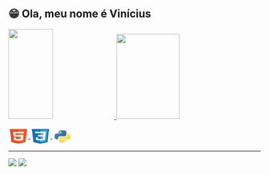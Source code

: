 ## 😁 Ola, meu nome é Vinícius
<div>
  <a href="https://github.com/viniciusaraujoramos">
  <img width="42%" height="180em" src="https://github-readme-stats.vercel.app/api?username=viniciusaraujoramos&show_icons=true&theme=transparent">
    <img width="50%" height="170em" src="https://github-readme-stats.vercel.app/api/top-langs/?username=viniciusaraujoramos&layout=compact">
</div>
<div style="display: inline_block"><br>
  <img align="center" alt="Rafa-HTML" height="30" width="40" src="https://raw.githubusercontent.com/devicons/devicon/master/icons/html5/html5-original.svg">
  <img align="center" alt="Rafa-CSS" height="30" width="40" src="https://raw.githubusercontent.com/devicons/devicon/master/icons/css3/css3-original.svg">
  <img align="center" alt="Rafa-Python" height="30" width="40" src="https://raw.githubusercontent.com/devicons/devicon/master/icons/python/python-original.svg">
</div>

--------------------

<div> 
  <a href="https://www.instagram.com/ramosvini_/" target="_blank"><img src="https://img.shields.io/badge/-Instagram-%23E4405F?style=for-the-badge&logo=instagram&logoColor=white" target="_blank"></a>
  <a href="https://discord.gg/" target="_blank"><img src="https://img.shields.io/badge/Discord-7289DA?style=for-the-badge&logo=discord&logoColor=white" target="_blank"></a> 
    
</div>
</div>&nbsp;&nbsp;
 

  
  
